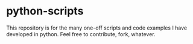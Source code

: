 python-scripts
==============

This repository is for the many one-off scripts and code examples I have developed in
python. Feel free to contribute, fork, whatever.
